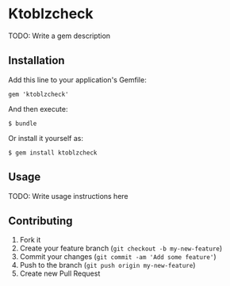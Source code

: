 # Ktoblzcheck

TODO: Write a gem description

## Installation

Add this line to your application's Gemfile:

    gem 'ktoblzcheck'

And then execute:

    $ bundle

Or install it yourself as:

    $ gem install ktoblzcheck

## Usage

TODO: Write usage instructions here

## Contributing

1. Fork it
2. Create your feature branch (`git checkout -b my-new-feature`)
3. Commit your changes (`git commit -am 'Add some feature'`)
4. Push to the branch (`git push origin my-new-feature`)
5. Create new Pull Request
